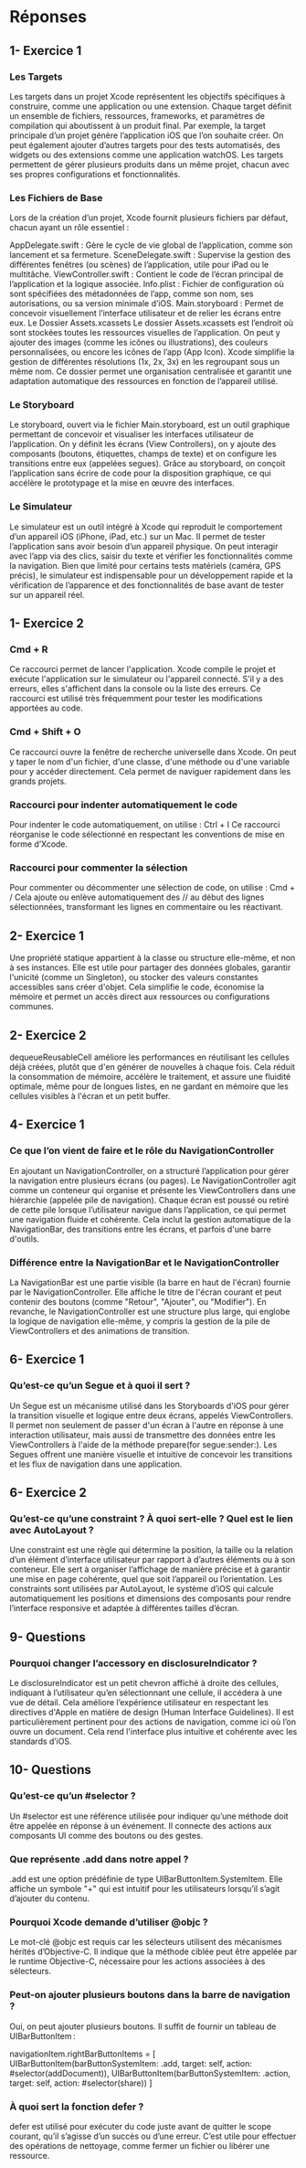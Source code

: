 # Réponses

## 1- Exercice 1

### Les Targets
Les targets dans un projet Xcode représentent les objectifs spécifiques à construire, comme une application ou une extension. Chaque target définit un ensemble de fichiers, ressources, frameworks, et paramètres de compilation qui aboutissent à un produit final. Par exemple, la target principale d’un projet génère l’application iOS que l’on souhaite créer. On peut également ajouter d’autres targets pour des tests automatisés, des widgets ou des extensions comme une application watchOS. Les targets permettent de gérer plusieurs produits dans un même projet, chacun avec ses propres configurations et fonctionnalités.

### Les Fichiers de Base
Lors de la création d’un projet, Xcode fournit plusieurs fichiers par défaut, chacun ayant un rôle essentiel :

AppDelegate.swift : Gère le cycle de vie global de l’application, comme son lancement et sa fermeture.
SceneDelegate.swift : Supervise la gestion des différentes fenêtres (ou scènes) de l’application, utile pour iPad ou le multitâche.
ViewController.swift : Contient le code de l’écran principal de l’application et la logique associée.
Info.plist : Fichier de configuration où sont spécifiées des métadonnées de l’app, comme son nom, ses autorisations, ou sa version minimale d’iOS.
Main.storyboard : Permet de concevoir visuellement l’interface utilisateur et de relier les écrans entre eux.
Le Dossier Assets.xcassets
Le dossier Assets.xcassets est l’endroit où sont stockées toutes les ressources visuelles de l’application. On peut y ajouter des images (comme les icônes ou illustrations), des couleurs personnalisées, ou encore les icônes de l’app (App Icon). Xcode simplifie la gestion de différentes résolutions (1x, 2x, 3x) en les regroupant sous un même nom. Ce dossier permet une organisation centralisée et garantit une adaptation automatique des ressources en fonction de l’appareil utilisé.

### Le Storyboard
Le storyboard, ouvert via le fichier Main.storyboard, est un outil graphique permettant de concevoir et visualiser les interfaces utilisateur de l’application. On y définit les écrans (View Controllers), on y ajoute des composants (boutons, étiquettes, champs de texte) et on configure les transitions entre eux (appelées segues). Grâce au storyboard, on conçoit l’application sans écrire de code pour la disposition graphique, ce qui accélère le prototypage et la mise en œuvre des interfaces.

### Le Simulateur
Le simulateur est un outil intégré à Xcode qui reproduit le comportement d’un appareil iOS (iPhone, iPad, etc.) sur un Mac. Il permet de tester l’application sans avoir besoin d’un appareil physique. On peut interagir avec l’app via des clics, saisir du texte et vérifier les fonctionnalités comme la navigation. Bien que limité pour certains tests matériels (caméra, GPS précis), le simulateur est indispensable pour un développement rapide et la vérification de l’apparence et des fonctionnalités de base avant de tester sur un appareil réel.

## 1- Exercice 2

### Cmd + R
Ce raccourci permet de lancer l'application. Xcode compile le projet et exécute l'application sur le simulateur ou l'appareil connecté. S'il y a des erreurs, elles s'affichent dans la console ou la liste des erreurs. Ce raccourci est utilisé très fréquemment pour tester les modifications apportées au code.

### Cmd + Shift + O
Ce raccourci ouvre la fenêtre de recherche universelle dans Xcode. On peut y taper le nom d'un fichier, d'une classe, d'une méthode ou d'une variable pour y accéder directement. Cela permet de naviguer rapidement dans les grands projets.

### Raccourci pour indenter automatiquement le code
Pour indenter le code automatiquement, on utilise : Ctrl + I
Ce raccourci réorganise le code sélectionné en respectant les conventions de mise en forme d’Xcode.

### Raccourci pour commenter la sélection
Pour commenter ou décommenter une sélection de code, on utilise : Cmd + /
Cela ajoute ou enlève automatiquement des // au début des lignes sélectionnées, transformant les lignes en commentaire ou les réactivant.

## 2- Exercice 1

Une propriété statique appartient à la classe ou structure elle-même, et non à ses instances. Elle est utile pour partager des données globales, garantir l'unicité (comme un Singleton), ou stocker des valeurs constantes accessibles sans créer d'objet. Cela simplifie le code, économise la mémoire et permet un accès direct aux ressources ou configurations communes.

## 2- Exercice 2

dequeueReusableCell améliore les performances en réutilisant les cellules déjà créées, plutôt que d'en générer de nouvelles à chaque fois. Cela réduit la consommation de mémoire, accélère le traitement, et assure une fluidité optimale, même pour de longues listes, en ne gardant en mémoire que les cellules visibles à l'écran et un petit buffer.

## 4- Exercice 1

### Ce que l’on vient de faire et le rôle du NavigationController
En ajoutant un NavigationController, on a structuré l’application pour gérer la navigation entre plusieurs écrans (ou pages). Le NavigationController agit comme un conteneur qui organise et présente les ViewControllers dans une hiérarchie (appelée pile de navigation). Chaque écran est poussé ou retiré de cette pile lorsque l’utilisateur navigue dans l’application, ce qui permet une navigation fluide et cohérente. Cela inclut la gestion automatique de la NavigationBar, des transitions entre les écrans, et parfois d'une barre d'outils.

### Différence entre la NavigationBar et le NavigationController
La NavigationBar est une partie visible (la barre en haut de l'écran) fournie par le NavigationController. Elle affiche le titre de l'écran courant et peut contenir des boutons (comme "Retour", "Ajouter", ou "Modifier"). En revanche, le NavigationController est une structure plus large, qui englobe la logique de navigation elle-même, y compris la gestion de la pile de ViewControllers et des animations de transition.

## 6- Exercice 1

### Qu’est-ce qu’un Segue et à quoi il sert ?
Un Segue est un mécanisme utilisé dans les Storyboards d'iOS pour gérer la transition visuelle et logique entre deux écrans, appelés ViewControllers. Il permet non seulement de passer d'un écran à l'autre en réponse à une interaction utilisateur, mais aussi de transmettre des données entre les ViewControllers à l'aide de la méthode prepare(for segue:sender:). Les Segues offrent une manière visuelle et intuitive de concevoir les transitions et les flux de navigation dans une application.

## 6- Exercice 2

### Qu’est-ce qu’une constraint ? À quoi sert-elle ? Quel est le lien avec AutoLayout ?
Une constraint est une règle qui détermine la position, la taille ou la relation d’un élément d’interface utilisateur par rapport à d’autres éléments ou à son conteneur. Elle sert à organiser l’affichage de manière précise et à garantir une mise en page cohérente, quel que soit l’appareil ou l’orientation. Les constraints sont utilisées par AutoLayout, le système d’iOS qui calcule automatiquement les positions et dimensions des composants pour rendre l’interface responsive et adaptée à différentes tailles d’écran.

## 9- Questions

### Pourquoi changer l’accessory en disclosureIndicator ?
Le disclosureIndicator est un petit chevron affiché à droite des cellules, indiquant à l’utilisateur qu’en sélectionnant une cellule, il accédera à une vue de détail. Cela améliore l’expérience utilisateur en respectant les directives d'Apple en matière de design (Human Interface Guidelines). Il est particulièrement pertinent pour des actions de navigation, comme ici où l’on ouvre un document. Cela rend l'interface plus intuitive et cohérente avec les standards d’iOS.

## 10- Questions

### Qu’est-ce qu’un #selector ?
Un #selector est une référence utilisée pour indiquer qu’une méthode doit être appelée en réponse à un événement. Il connecte des actions aux composants UI comme des boutons ou des gestes.

### Que représente .add dans notre appel ?
.add est une option prédéfinie de type UIBarButtonItem.SystemItem. Elle affiche un symbole "+" qui est intuitif pour les utilisateurs lorsqu’il s’agit d’ajouter du contenu.

### Pourquoi Xcode demande d’utiliser @objc ?
Le mot-clé @objc est requis car les sélecteurs utilisent des mécanismes hérités d’Objective-C. Il indique que la méthode ciblée peut être appelée par le runtime Objective-C, nécessaire pour les actions associées à des sélecteurs.

### Peut-on ajouter plusieurs boutons dans la barre de navigation ?
Oui, on peut ajouter plusieurs boutons. Il suffit de fournir un tableau de UIBarButtonItem :

navigationItem.rightBarButtonItems = [
    UIBarButtonItem(barButtonSystemItem: .add, target: self, action: #selector(addDocument)),
    UIBarButtonItem(barButtonSystemItem: .action, target: self, action: #selector(share))
]

### À quoi sert la fonction defer ?
defer est utilisé pour exécuter du code juste avant de quitter le scope courant, qu’il s’agisse d’un succès ou d’une erreur. C’est utile pour effectuer des opérations de nettoyage, comme fermer un fichier ou libérer une ressource.
